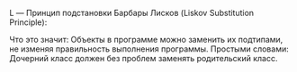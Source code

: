 L — Принцип подстановки Барбары Лисков (Liskov Substitution Principle):

Что это значит: Объекты в программе можно заменить их подтипами, не изменяя правильность выполнения программы.
Простыми словами: Дочерний класс должен без проблем заменять родительский класс.

